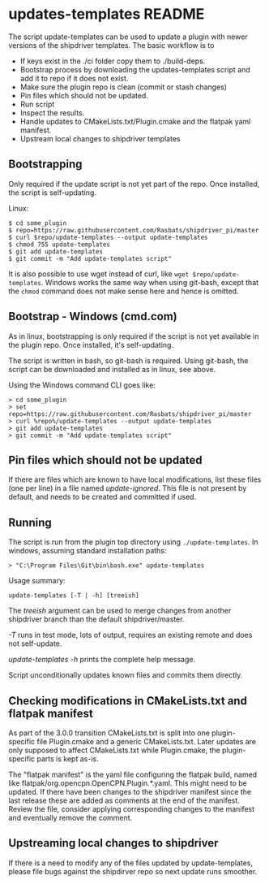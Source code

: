 updates-templates README
========================

The script update-templates can be used to update a plugin with
newer versions of the shipdriver templates. The basic workflow
is to
  - If keys exist in the ./ci folder copy them to ./build-deps.
  - Bootstrap process by downloading the updates-templates script
    and add it to repo if it does not exist.
  - Make sure the plugin repo is clean (commit or stash changes)
  - Pin files which should not be updated.
  - Run script
  - Inspect the results.
  - Handle updates to CMakeLists.txt/Plugin.cmake and the
    flatpak yaml manifest.
  - Upstream local changes to shipdriver templates

Bootstrapping
-------------
Only required if the update script is not yet part of the repo. Once
installed, the script is self-updating.

Linux:

    $ cd some_plugin
    $ repo=https://raw.githubusercontent.com/Rasbats/shipdriver_pi/master
    $ curl $repo/update-templates --output update-templates
    $ chmod 755 update-templates
    $ git add update-templates
    $ git commit -m "Add update-templates script"

It is also possible to use wget instead of curl, like
`wget $repo/update-templates`. Windows works the same way when using git-bash,
except that the `chmod` command does not make sense here and hence is omitted.


Bootstrap - Windows (cmd.com)
-----------------------------

As in linux, bootstrapping is only required if the script is not yet
available in the plugin repo. Once installed, it's self-updating.

The script is written in bash, so git-bash is required. Using git-bash, the
script can be downloaded and installed as in linux, see above.

Using the Windows command CLI goes like:

    > cd some_plugin
    > set repo=https://raw.githubusercontent.com/Rasbats/shipdriver_pi/master
    > curl %repo%/update-templates --output update-templates
    > git add update-templates
    > git commit -m "Add update-templates script"


Pin files which should not be updated
-------------------------------------

If there are files which are known to have local modifications, list these
files (one per line) in a file named *update-ignored*.  This file is not
present by default, and needs to be created and committed if used.


Running
-------

The script is run from the plugin top directory using
`./update-templates`. In windows, assuming standard installation paths:

    > "C:\Program Files\Git\bin\bash.exe" update-templates

Usage summary:

    update-templates [-T | -h] [treeish]

The *treeish* argument can be used to merge changes from another shipdriver
branch than the default shipdriver/master.

_-T_ runs in test mode, lots of output, requires an existing remote and
does not self-update.

*update-templates -h* prints the complete help message.

Script unconditionally updates known files and commits them directly.

Checking modifications in CMakeLists.txt and flatpak manifest
-------------------------------------------------------------

As part of the 3.0.0 transition CMakeLists.txt is split into one plugin-
specific file Plugin.cmake and a generic CMakeLists.txt.  Later updates
are only supposed to affect CMakeLists.txt while Plugin.cmake, the
plugin-specific parts is kept as-is.

The "flatpak manifest" is the yaml file configuring the flatpak build,
named like flatpak/org.opencpn.OpenCPN.Plugin.\*.yaml.  This might need
to be updated. If there have been changes to the shipdriver manifest 
since the last release these are added as comments at the end of the
manifest. Review the file, consider applying corresponding changes to
the manifest and eventually remove the comment.


Upstreaming local changes to shipdriver
---------------------------------------
If there is a need to modify any of the files updated by update-templates,
please file bugs against the shipdirver repo so next update runs smoother.
